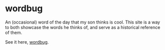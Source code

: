 # wordbug

An (occasional) word of the day that my son thinks is cool. This site is a way to both showcase the words he thinks of, and serve as a historical reference of them.

See it here, [wordbug](https://seriouslysean.github.io/wordbug/).
